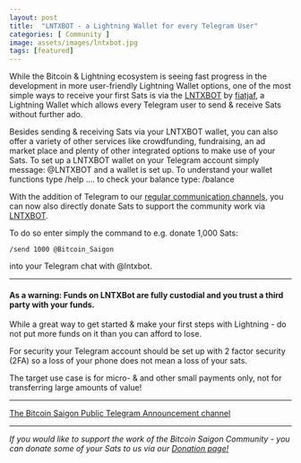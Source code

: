 ```yaml
---
layout: post
title:  "LNTXBOT - a Lightning Wallet for every Telegram User"
categories: [ Community ]
image: assets/images/lntxbot.jpg
tags: [featured]
---
```



While the Bitcoin & Lightning ecosystem is seeing fast progress in the development in more user-friendly Lightning Wallet options, one of the most simple ways to receive your first Sats is via the [LNTXBOT](https://github.com/fiatjaf/lntxbot) by [fiatjaf](https://twitter.com/fiatjaf?lang=en), a Lightning Wallet which allows every Telegram user to send & receive Sats without further ado.

Besides sending & receiving Sats via your LNTXBOT wallet, you can also offer a variety of other services like crowdfunding, fundraising, an ad market place and plenty of other integrated options to make use of your Sats. To set up a LNTXBOT wallet on your Telegram account simply message: @LNTXBOT and a wallet is set up. To understand your wallet functions type /help …. to check your balance type:  /balance

With the addition of Telegram to our [regular communication channels](https://bitcoinsaigon.org/our-social-media.html), you can now also directly donate Sats to support the community work via [LNTXBOT](https://github.com/fiatjaf/lntxbot).

To do so enter simply the command to e.g. donate 1,000 Sats:

```
/send 1000 @Bitcoin_Saigon
```

into your Telegram chat with @lntxbot.

------------

#### As a warning: Funds on LNTXBot are fully custodial and you trust a third party with your funds. 

While a great way to get started & make your first steps with Lightning - do not put more funds on it than you can afford to lose.

For security your Telegram account should be set up with 2 factor security (2FA) so a loss of your phone does not mean a loss of your sats.

The target use case is for micro- & and other small payments only, not for transferring large amounts of value!

------------
[The Bitcoin Saigon Public Telegram Announcement channel](https://t.me/BitcoinSaigon_public)

------------

*If you would like to support the work of the Bitcoin Saigon Community - you can donate some of your Sats to us via our [Donation page!](https://bitcoinsaigon.org/donate-satoshis)*

